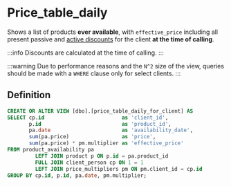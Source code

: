 # Price_table_daily

Shows a list of products **ever available**, with `effective_price` including all present passive and [active discounts](../Table/discount) for the client **at the time of calling**.

:::info
Discounts are calculated at the time of calling.
:::

:::warning
Due to performance reasons and the `N^2` size of the view, queries should be made with a `WHERE` clause only for select clients.
:::

## Definition

```sql
CREATE OR ALTER VIEW [dbo].[price_table_daily_for_client] AS
SELECT cp.id                         as 'client_id',
       p.id                          as 'product_id',
       pa.date                       as 'availability_date',
       sum(pa.price)                 as 'price',
       sum(pa.price) * pm.multiplier as 'effective_price'
FROM product_availability pa
         LEFT JOIN product p ON p.id = pa.product_id
         FULL JOIN client_person cp ON 1 = 1
         LEFT JOIN price_multipliers pm ON pm.client_id = cp.id
GROUP BY cp.id, p.id, pa.date, pm.multiplier;
```